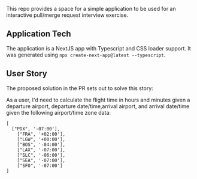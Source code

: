 This repo provides a space for a simple application to be used for an interactive pull/merge request interview exercise.

## Application Tech

The application is a NextJS app with Typescript and CSS loader support. It was generated using `npx create-next-app@latest --typescript`.

## User Story

The proposed solution in the PR sets out to solve this story:

As a user, I'd need to calculate the flight time in hours and minutes given a departure airport, departure date/time,arrival airport, and arrival date/time given the following airport/time zone data:

```
[
  ["PDX", '-07:00'],
	["FRA", '+02:00'],
	["LGW", '+00:00'],
	["BOS", '-04:00'],
	["LAX", '-07:00'],
	["SLC", '-06:00'],
	["SEA", '-07:00'],
	["SFO", '-07:00']
]
```

